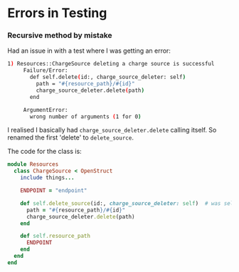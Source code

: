 # Errors in Testing

### Recursive method by mistake
Had an issue in with a test where I was getting an error:

```bash
1) Resources::ChargeSource deleting a charge source is successful
     Failure/Error:
       def self.delete(id:, charge_source_deleter: self)
         path = "#{resource_path}/#{id}"
         charge_source_deleter.delete(path)
       end

     ArgumentError:
       wrong number of arguments (1 for 0)
```

I realised I basically had `charge_source_deleter.delete` calling itself.
So renamed the first 'delete' to `delete_source`.

The code for the class is:

```ruby
module Resources
  class ChargeSource < OpenStruct
    include things...

    ENDPOINT = "endpoint"

    def self.delete_source(id:, charge_source_deleter: self)  # was self.delete
      path = "#{resource_path}/#{id}"
      charge_source_deleter.delete(path)
    end

    def self.resource_path
      ENDPOINT
    end
  end
end
```

